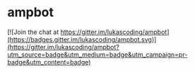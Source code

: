 # ampbot

[![Join the chat at https://gitter.im/lukascoding/ampbot](https://badges.gitter.im/lukascoding/ampbot.svg)](https://gitter.im/lukascoding/ampbot?utm_source=badge&utm_medium=badge&utm_campaign=pr-badge&utm_content=badge)